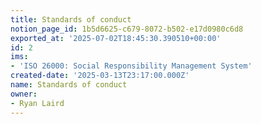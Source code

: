 ```yaml
---
title: Standards of conduct
notion_page_id: 1b5d6625-c679-8072-b502-e17d0980c6d8
exported_at: '2025-07-02T18:45:30.390510+00:00'
id: 2
ims:
- 'ISO 26000: Social Responsibility Management System'
created-date: '2025-03-13T23:17:00.000Z'
name: Standards of conduct
owner:
- Ryan Laird
---
```


